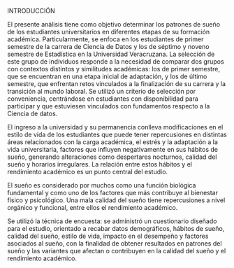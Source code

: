 INTRODUCCIÓN 

El presente análisis tiene como objetivo determinar los patrones de sueño de los estudiantes universitarios en diferentes etapas de su formación académica. Particularmente, se enfoca en los estudiantes de primer semestre de la carrera de Ciencia de Datos y los de séptimo y noveno semestre de Estadística en la Universidad Veracruzana. La selección de este grupo de individuos responde a la necesidad de comparar dos grupos con contextos distintos y similitudes académicas: los de primer semestre, que se encuentran en una etapa inicial de adaptación, y los de último semestre, que enfrentan retos vinculados a la finalización de su carrera y la transición al mundo laboral. Se utilizó un criterio de selección por conveniencia, centrándose en estudiantes con disponibilidad para participar y que estuviesen vinculados con fundamentos respecto a la Ciencia de datos. 

El ingreso a la universidad y su permanencia conlleva modificaciones en el estilo de vida de los estudiantes que puede tener repercusiones en distintas áreas relacionados con la carga académica, el estrés y la adaptación a la vida universitaria, factores que influyen negativamente en sus hábitos de sueño, generando alteraciones como despertares nocturnos, calidad del sueño y horarios irregulares. La relación entre estos hábitos y el rendimiento académico es un punto central del estudio.

El sueño es considerado por muchos como una función biológica fundamental y como uno de los factores que más contribuye al bienestar físico y psicológico. Una mala calidad del sueño tiene repercusiones a nivel orgánico y funcional, entre ellos el rendimiento académico.

Se utilizó la técnica de encuesta: se administró un cuestionario diseñado para el estudio, orientado a recabar datos demográficos, hábitos de sueño, calidad del sueño, estilo de vida, impacto en el desempeño y factores asociados al sueño, con la finalidad de obtener resultados en patrones del sueño y las variantes que afectan o contribuyen en la calidad del sueño y el rendimiento académico.
